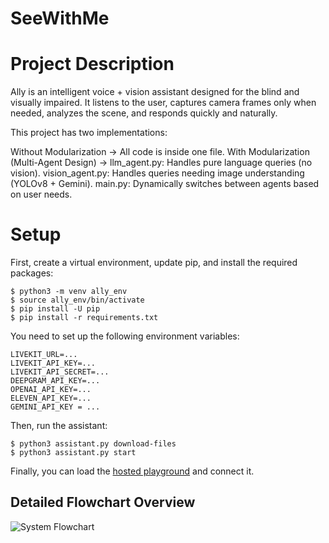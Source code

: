 # SeeWithMe

# Project Description
Ally is an intelligent voice + vision assistant designed for the blind and visually impaired.
It listens to the user, captures camera frames only when needed, analyzes the scene, and responds quickly and naturally.

This project has two implementations:

Without Modularization → All code is inside one file.
With Modularization (Multi-Agent Design) →
    llm_agent.py: Handles pure language queries (no vision).
    vision_agent.py: Handles queries needing image understanding (YOLOv8 + Gemini).
    main.py: Dynamically switches between agents based on user needs.


# Setup

First, create a virtual environment, update pip, and install the required packages:

```
$ python3 -m venv ally_env
$ source ally_env/bin/activate
$ pip install -U pip
$ pip install -r requirements.txt
```

You need to set up the following environment variables:

```
LIVEKIT_URL=...
LIVEKIT_API_KEY=...
LIVEKIT_API_SECRET=...
DEEPGRAM_API_KEY=...
OPENAI_API_KEY=...
ELEVEN_API_KEY=...
GEMINI_API_KEY = ...
```

Then, run the assistant:

```
$ python3 assistant.py download-files
$ python3 assistant.py start

```

Finally, you can load the [hosted playground](https://agents-playground.livekit.io/) and connect it.

##  Detailed Flowchart Overview
![System Flowchart](assistant/docs/finaldesign.png)


